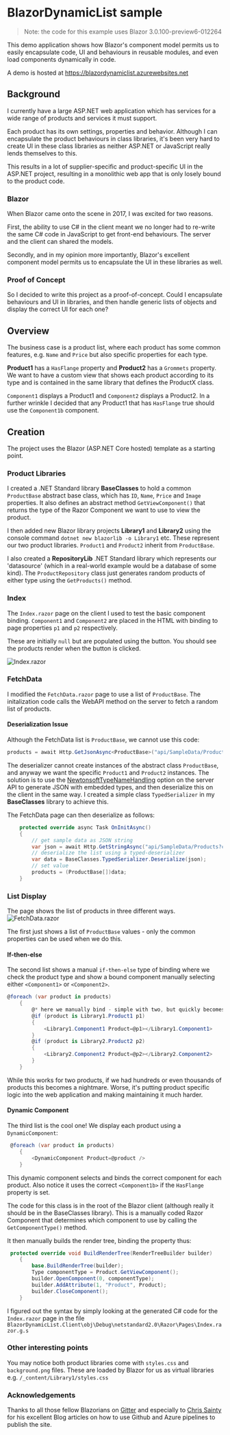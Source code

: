 # BlazorDynamicList sample

> Note: the code for this example uses Blazor 3.0.100-preview6-012264

This demo application shows how Blazor's component model permits 
us to easily encapsulate code, UI and behaviours in reusable modules, 
and even load components dynamically in code.

A demo is hosted at https://blazordynamiclist.azurewebsites.net 

## Background

I currently have a large ASP.NET web application which has services
for a wide range of products and services it must support.

Each product has its own settings, properties and behavior. Although I can encapsulate the product behaviours in 
class libraries, it's been very hard to create UI in these class 
libraries as neither ASP.NET or JavaScript really lends themselves to this.

This results in a lot of supplier-specific and product-specific UI in 
the ASP.NET project, resulting in a monolithic web app that is 
only losely bound to the product code.

### Blazor

When Blazor came onto the scene in 2017, I was excited for two reasons. 

First, the ability to use C# in the client meant we no longer had to 
re-write the same C# code in JavaScript to get front-end behaviours. The 
server and the client can shared the models.

Secondly, and in my opinion more importantly, Blazor's excellent component 
model permits us to encapsulate the UI in these libraries as well.

### Proof of Concept

So I decided to write this project as a proof-of-concept. Could I encapsulate
behaviours and UI in libraries, and then handle generic lists of objects 
and display the correct UI for each one?

## Overview

The business case is a product list, where each product has some common 
features, e.g. `Name` and `Price` but also specific properties for each type.

**Product1** has a `HasFlange` property and **Product2** has a `Grommets` 
property. We want to have a custom view that shows each product according to 
its type and is contained in the same library that defines the ProductX class.

`Component1` displays a Product1 and `Component2` displays a Product2. 
In a further wrinkle I decided that any Product1 that has `HasFlange` true 
should use the `Component1b` component.

## Creation

The project uses the Blazor (ASP.NET Core hosted) template as a starting point.

### Product Libraries


I created a .NET Standard library **BaseClasses** 
to hold a common `ProductBase` abstract base class, which has `ID`, `Name`, 
`Price` and `Image` properties. It also defines an abstract method `GetViewComponent()` that returns the 
type of the Razor Component we want to use to view the product.

I then added new Blazor library projects **Library1** and **Library2** using 
the console command `dotnet new blazorlib -o Library1` etc. These represent 
our two product libraries. `Product1` and `Product2` inherit from `ProductBase`.

I also created a **RepositoryLib** .NET Standard library which represents 
our 'datasource' (which in a real-world example would be a database of 
some kind). The `ProductRepository` class just generates random products 
of either type using the `GetProducts()` method.

### Index

The `Index.razor` page on the client I used to test the basic component 
binding. `Component1` and `Component2` are placed in the HTML with binding 
to page properties `p1` and `p2` respectively. 

These are initially `null` but are populated using the button. You should 
see the products render when the button is clicked.

![Index.razor](https://github.com/conficient/BlazorDynamicList/blob/master/img/index.png)


### FetchData

I modified the `FetchData.razor` page to use a list of `ProductBase`. The
initalization code calls the WebAPI method on the server to fetch a random 
list of products.

#### Deserialization Issue

Although the FetchData list is `ProductBase`, we cannot use this code:
```cs
products = await Http.GetJsonAsync<ProductBase>("api/SampleData/Products?count=6");
```
The deserializer cannot create instances of the abstract class `ProductBase`, and 
anyway we want the specific `Product1` and `Product2` instances. The solution
is to use the [NewtonsoftTypeNameHandling](https://www.newtonsoft.com/json/help/html/SerializeTypeNameHandling.htm) 
option on the server API to generate JSON with embedded types, and then 
deserialize this on the client in the same way. I created a simple class
`TypedSerializer` in my **BaseClasses** library to achieve this. 

The FetchData page can then deserialize as follows:
```cs
    protected override async Task OnInitAsync()
    {
        // get sample data as JSON string
        var json = await Http.GetStringAsync("api/SampleData/Products?count=6");
        // deserialize the list using a typed-deserializer
        var data = BaseClasses.TypedSerializer.Deserialize(json);
        // set value
        products = (ProductBase[])data;
    }
```

### List Display

The page shows the list of products in three different ways.
![FetchData.razor](https://github.com/conficient/BlazorDynamicList/blob/master/img/fetchdata.png)


The first just shows a list of `ProductBase` values - only the common 
properties can be used when we do this.

#### If-then-else
The second list shows a manual `if-then-else` type of binding where we check 
the product type and show a bound component manually selecting either 
`<Component1>` or `<Component2>`.
```cs
@foreach (var product in products)
    {
        @* here we manually bind - simple with two, but quickly becomes untenable with say a hundred product types! *@
        @if (product is Library1.Product1 p1)
        {
            <Library1.Component1 Product=@p1></Library1.Component1>
        }
        @if (product is Library2.Product2 p2)
        {
            <Library2.Component2 Product=@p2></Library2.Component2>
        }
    }
```
While this works for two products, if we had hundreds or even thousands
of products this becomes a nightmare. Worse, it's putting product specific
logic into the web application and making maintaining it much harder.

#### Dynamic Component

The third list is the cool one! We display each product using a `DynamicComponent`:
```cs
 @foreach (var product in products)
    {
        <DynamicComponent Product=@product />
    }
```
This dynamic component selects and binds the correct component for each product. 
Also notice it uses the correct `<Component1b>` if the `HasFlange` property is set.

The code for this class is in the root of the Blazor client (although really it 
should be in the BaseClasses library). This is a manually coded Razor Component
that determines which component to use by calling the `GetComponentType()` method.

It then manually builds the render tree, binding the property thus:
```cs
 protected override void BuildRenderTree(RenderTreeBuilder builder)
    {
        base.BuildRenderTree(builder);
        Type componentType = Product.GetViewComponent();
        builder.OpenComponent(0, componentType);
        builder.AddAttribute(1, "Product", Product);
        builder.CloseComponent();
    }
```
I figured out the syntax by simply looking at the generated C# code for the `Index.razor`
page in the file `BlazorDynamicList.Client\obj\Debug\netstandard2.0\Razor\Pages\Index.razor.g.s`

### Other interesting points

You may notice both product libraries come with `styles.css` and 
`background.png` files. These are loaded by Blazor for us as virtual
libraries e.g. `/_content/Library1/styles.css`


### Acknowledgements

Thanks to all those fellow Blazorians on [Gitter](https://gitter.im/aspnet/Blazor) and
especially to [Chris Sainty](https://chrissainty.com) for his excellent Blog articles on 
how to use Github and Azure pipelines to publish the site.
